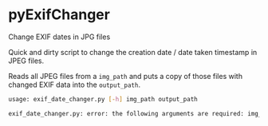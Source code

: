 # pyExifChanger
Change EXIF dates in JPG files

Quick and dirty script to change the creation date / date taken timestamp in JPEG files.

Reads all JPEG files from a `img_path` and puts a copy of those files with changed EXIF data into the `output_path`.

```bash
usage: exif_date_changer.py [-h] img_path output_path

exif_date_changer.py: error: the following arguments are required: img_path, output_path
```
